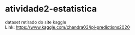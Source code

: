 # atividade2-estatistica

dataset retirado do site kaggle <br>
Link: https://www.kaggle.com/chandra03/ipl-predictions2020
